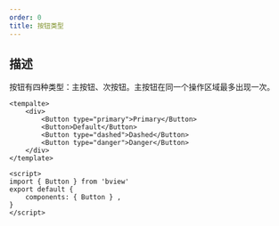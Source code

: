 ```yaml
---
order: 0
title: 按钮类型
---
```


## 描述

按钮有四种类型：主按钮、次按钮。主按钮在同一个操作区域最多出现一次。

````vue
<tempalte>
    <div>
        <Button type="primary">Primary</Button>
        <Button>Default</Button>
        <Button type="dashed">Dashed</Button>
        <Button type="danger">Danger</Button>
    </div>
</template>

<script>
import { Button } from 'bview'
export default {
    components: { Button } ,
}
</script>
````